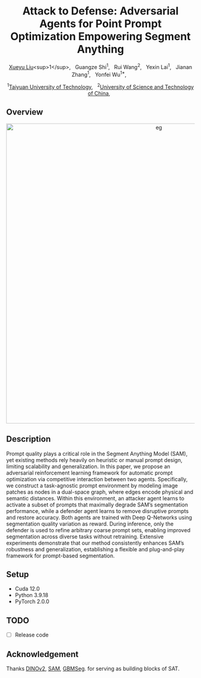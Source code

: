 <div align="center">

<h1> Attack to Defense: Adversarial Agents for Point Prompt Optimization Empowering Segment Anything </h1>

[Xueyu Liu]([https://scholar.google.com/citations?user=9JcQ2hwAAAAJ&hl=en](https://scholar.google.com.hk/citations?user=jeatLqIAAAAJ&hl=zh-CN))<sup>1</sup>, &nbsp; 
Guangze Shi<sup>1</sup>, &nbsp; 
Rui Wang<sup>2</sup>, &nbsp; 
Yexin Lai<sup>1</sup>, &nbsp; 
Jianan Zhang<sup>1</sup>, &nbsp; 
Yonfei Wu<sup>1*</sup>, &nbsp;


<sup>1</sup>[Taiyuan University of Technology](https://www.tyut.edu.cn/), &nbsp;
<sup>2</sup>[University of Science and Technology of China](https://www.ustc.edu.cn/), &nbsp;

</div>

## Overview
<p align="center">
<img width="800" alt="eg" src="img/Display.png">
</p>

##  Description
Prompt quality plays a critical role in the Segment Anything Model (SAM), yet existing methods rely heavily on heuristic or manual prompt design, limiting scalability and generalization. In this paper, we propose an adversarial reinforcement learning framework for automatic prompt optimization via competitive interaction between two agents. Specifically, we construct a task-agnostic prompt environment by modeling image patches as nodes in a dual-space graph, where edges encode physical and semantic distances. Within this environment, an attacker agent learns to activate a subset of prompts that maximally degrade SAM’s segmentation performance, while a defender agent learns to remove disruptive prompts and restore accuracy. Both agents are trained with Deep Q-Networks using segmentation quality variation as reward. During inference, only the defender is used to refine arbitrary coarse prompt sets, enabling improved segmentation across diverse tasks without retraining. Extensive experiments demonstrate that our method consistently enhances SAM’s robustness and generalization, establishing a flexible and plug-and-play framework for prompt-based segmentation.
 
## Setup 
- Cuda 12.0
- Python 3.9.18
- PyTorch 2.0.0

## TODO
- [ ] Release code


## Acknowledgement
Thanks [DINOv2](https://github.com/facebookresearch/dinov2), [SAM](https://github.com/facebookresearch/segment-anything), [GBMSeg](https://github.com/SnowRain510/GBMSeg). for serving as building blocks of SAT.
